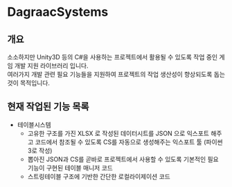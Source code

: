 # DagraacSystems

## 개요  
소소하지만 Unity3D 등의 C#을 사용하는 프로젝트에서 활용될 수 있도록 작업 중인 게임 개발 지원 라이브러리 입니다.  
여러가지 개발 관련 필요 기능들을 지원하여 프로젝트의 작업 생산성이 향상되도록 돕는 것이 목적입니다.  

## 현재 작업된 기능 목록
* 테이블시스템
  * 고유한 구조를 가진 XLSX 로 작성된 데이터시트를 JSON 으로 익스포트 해주고 코드에서 참조될 수 있도록 CS를 자동으로 생성해주는 익스포트 툴 (파이썬3로 작성)
  * 뽑아진 JSON과 CS를 곧바로 프로젝트에서 사용할 수 있도록 기본적인 필요 기능이 구현된 테이블 매니저 코드
  * 스트링테이블 구조에 기반한 간단한 로컬라이제이션 코드
